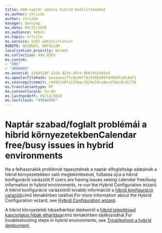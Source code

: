 ```yaml
---
title: 608-naptár adatai hibrid beállításokhoz
ms.author: chrisda
author: chrisda
manager: dansimp
ms.date: 04/21/2020
ms.audience: Admin
ms.topic: article
ms.service: o365-administration
ROBOTS: NOINDEX, NOFOLLOW
localization_priority: Normal
ms.collection: Adm_O365
ms.custom:
- "896"
- "3800005"
ms.assetid: e269310f-32d4-423d-a9ce-0b6fe5c8b5ed
ms.openlocfilehash: beeaeeacffc8e56f7b25458a9978d0bdfe954af1
ms.sourcegitcommit: c6692ce0fa1358ec3529e59ca0ecdfdea4cdc759
ms.translationtype: MT
ms.contentlocale: hu-HU
ms.lasthandoff: 09/14/2020
ms.locfileid: "47684592"
---
```

# <a name="calendar-freebusy-issues-in-hybrid-environments"></a><span data-ttu-id="d4a70-102">Naptár szabad/foglalt problémái a hibrid környezetekben</span><span class="sxs-lookup"><span data-stu-id="d4a70-102">Calendar free/busy issues in hybrid environments</span></span>

<span data-ttu-id="d4a70-103">Ha a felhasználók problémát tapasztalnak a naptár elfoglaltsági adatainak a hibrid környezetekben való megtekintésével, futtassa újra a hibrid konfiguráció varázslót.</span><span class="sxs-lookup"><span data-stu-id="d4a70-103">If users are having issues seeing calendar free/busy information in hybrid environments, re-run the Hybrid Configuration wizard.</span></span> <span data-ttu-id="d4a70-104">A hibrid konfiguráció varázslóról további információt a [hibrid konfiguráció varázsló](https://go.microsoft.com/fwlink/p/?linkid=528149)című témakörben találhat.</span><span class="sxs-lookup"><span data-stu-id="d4a70-104">For more information about the Hybrid Configuration wizard, see [Hybrid Configuration wizard](https://go.microsoft.com/fwlink/p/?linkid=528149).</span></span>

<span data-ttu-id="d4a70-105">A hibrid környezetek hibaelhárítási lépéseiről a [hibrid telepítéssel kapcsolatos hibák elhárítása](https://technet.microsoft.com/library/jj659053.aspx)című témakörben tájékozódhat.</span><span class="sxs-lookup"><span data-stu-id="d4a70-105">For troubleshooting steps in hybrid environments, see [Troubleshoot a hybrid deployment](https://technet.microsoft.com/library/jj659053.aspx).</span></span>
